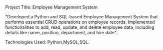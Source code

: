 Project Title: Employee Management System

"Developed a Python and SQL-based Employee Management System that performs essential CRUD operations on employee records. Implemented functionalities to add, read, update, and delete employee data, including details like name, position, department, and hire date".

Technologies Used: Python,MySQL,SQL.
